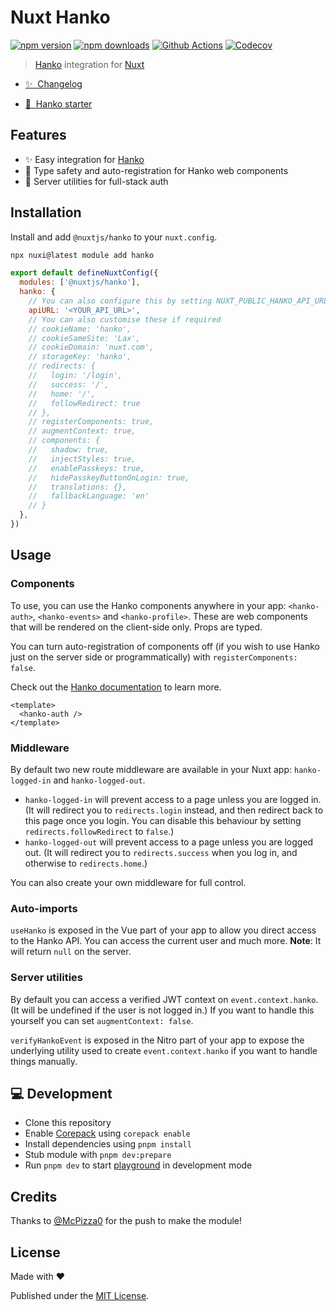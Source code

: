 # Nuxt Hanko

[![npm version][npm-version-src]][npm-version-href]
[![npm downloads][npm-downloads-src]][npm-downloads-href]
[![Github Actions][github-actions-src]][github-actions-href]
[![Codecov][codecov-src]][codecov-href]

> [Hanko](https://www.hanko.io/) integration for [Nuxt](https://nuxt.com)

- [✨ &nbsp;Changelog](https://github.com/nuxt-modules/hanko/blob/main/CHANGELOG.md)
<!-- - [▶️ &nbsp;Online playground](https://stackblitz.com/github/nuxt-modules/hanko/tree/main/playground) -->
- [🎁 &nbsp;Hanko starter](https://github.com/teamhanko/hanko-nuxt-starter)

## Features

- ✨ Easy integration for [Hanko](https://www.hanko.io/)
- 🧱 Type safety and auto-registration for Hanko web components
- 💪 Server utilities for full-stack auth

## Installation

Install and add `@nuxtjs/hanko` to your `nuxt.config`.

```bash
npx nuxi@latest module add hanko
```

```js
export default defineNuxtConfig({
  modules: ['@nuxtjs/hanko'],
  hanko: {
    // You can also configure this by setting NUXT_PUBLIC_HANKO_API_URL at runtime
    apiURL: '<YOUR_API_URL>',
    // You can also customise these if required
    // cookieName: 'hanko',
    // cookieSameSite: 'Lax',
    // cookieDomain: 'nuxt.com',
    // storageKey: 'hanko',
    // redirects: {
    //   login: '/login',
    //   success: '/',
    //   home: '/',
    //   followRedirect: true
    // },
    // registerComponents: true,
    // augmentContext: true,
    // components: {
    //   shadow: true,
    //   injectStyles: true,
    //   enablePasskeys: true,
    //   hidePasskeyButtonOnLogin: true,
    //   translations: {},
    //   fallbackLanguage: 'en'
    // }
  },
})
```

## Usage

### Components

To use, you can use the Hanko components anywhere in your app: `<hanko-auth>`, `<hanko-events>` and `<hanko-profile>`. These are web components that will be rendered on the client-side only. Props are typed.

You can turn auto-registration of components off (if you wish to use Hanko just on the server side or programmatically) with `registerComponents: false`.

Check out the [Hanko documentation](https://docs.hanko.io/guides/vue) to learn more.

```vue
<template>
  <hanko-auth />
</template>
```

### Middleware

By default two new route middleware are available in your Nuxt app: `hanko-logged-in` and `hanko-logged-out`.

- `hanko-logged-in` will prevent access to a page unless you are logged in. (It will redirect you to `redirects.login` instead, and then redirect back to this page once you login. You can disable this behaviour by setting `redirects.followRedirect` to `false`.)
- `hanko-logged-out` will prevent access to a page unless you are logged out. (It will redirect you to `redirects.success` when you log in, and otherwise to `redirects.home`.)

You can also create your own middleware for full control.

### Auto-imports

`useHanko` is exposed in the Vue part of your app to allow you direct access to the Hanko API. You can access the current user and much more. **Note**: It will return `null` on the server.

### Server utilities

By default you can access a verified JWT context on `event.context.hanko`. (It will be undefined if the user is not logged in.) If you want to handle this yourself you can set `augmentContext: false`.

`verifyHankoEvent` is exposed in the Nitro part of your app to expose the underlying utility used to create `event.context.hanko` if you want to handle things manually.

## 💻 Development

- Clone this repository
- Enable [Corepack](https://github.com/nodejs/corepack) using `corepack enable`
- Install dependencies using `pnpm install`
- Stub module with `pnpm dev:prepare`
- Run `pnpm dev` to start [playground](./playground) in development mode

## Credits

Thanks to [@McPizza0](https://github.com/McPizza0) for the push to make the module!

## License

Made with ❤️

Published under the [MIT License](./LICENCE).

<!-- Badges -->

[npm-version-src]: https://img.shields.io/npm/v/@nuxtjs/hanko?style=flat-square
[npm-version-href]: https://npmjs.com/package/@nuxtjs/hanko
[npm-downloads-src]: https://img.shields.io/npm/dm/@nuxtjs/hanko?style=flat-square
[npm-downloads-href]: https://npm.chart.dev/@nuxtjs/hanko
[github-actions-src]: https://img.shields.io/github/actions/workflow/status/nuxt-modules/hanko/ci.yml?branch=main
[github-actions-href]: https://github.com/nuxt-modules/hanko/actions?query=workflow%3Aci
[codecov-src]: https://img.shields.io/codecov/c/gh/nuxt-modules/hanko/main?style=flat-square
[codecov-href]: https://codecov.io/gh/nuxt-modules/hanko
